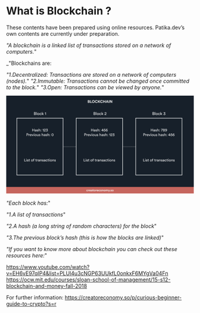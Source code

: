# What is Blockchain ?

These contents have been prepared using online resources. Patika.dev’s own contents are currently under preparation.

_"A blockchain is a linked list of transactions stored on a network of computers._" 

_"Blockchains are:

_"1.Decentralized: Transactions are stored on a network of computers (nodes)._"
_"2.Immutable: Transactions cannot be changed once committed to the block._"
_"3.Open: Transactions can be viewed by anyone._"

![images](https://raw.githubusercontent.com/Kodluyoruz/taskforce/main/Web3/whatisBlockchain/figures/images.png)

_"Each block has:_"

_"1.A list of transactions_"

_"2.A hash (a long string of random characters) for the block_"

_"3.The previous block’s hash (this is how the blocks are linked)_"

_"If you want to know more about blockchain you can check out these resources here:_"

https://www.youtube.com/watch?v=EH6vE97qIP4&list=PLUl4u3cNGP63UUkfL0onkxF6MYgVa04Fn
https://ocw.mit.edu/courses/sloan-school-of-management/15-s12-blockchain-and-money-fall-2018

For further information: https://creatoreconomy.so/p/curious-beginner-guide-to-crypto?s=r

